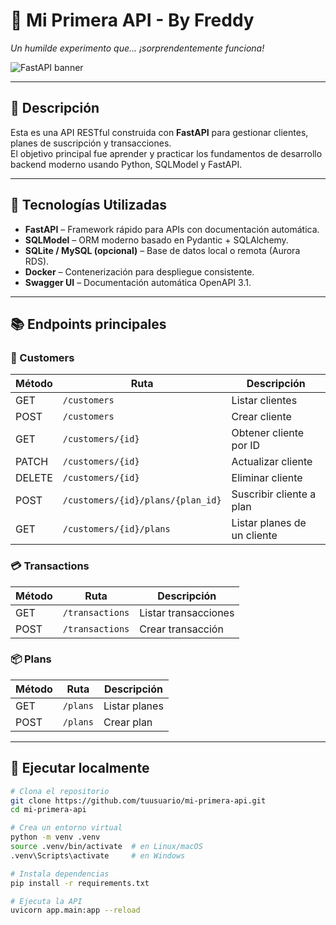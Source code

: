 # 🧪 Mi Primera API - By Freddy

_Un humilde experimento que... ¡sorprendentemente funciona!_

![FastAPI banner](./docs/banner.png)

---

## 🚀 Descripción

Esta es una API RESTful construida con **FastAPI** para gestionar clientes, planes de suscripción y transacciones.  
El objetivo principal fue aprender y practicar los fundamentos de desarrollo backend moderno usando Python, SQLModel y FastAPI.

---

## 🔧 Tecnologías Utilizadas

- **FastAPI** – Framework rápido para APIs con documentación automática.
- **SQLModel** – ORM moderno basado en Pydantic + SQLAlchemy.
- **SQLite / MySQL (opcional)** – Base de datos local o remota (Aurora RDS).
- **Docker** – Contenerización para despliegue consistente.
- **Swagger UI** – Documentación automática OpenAPI 3.1.

---

## 📚 Endpoints principales

### 🧍 Customers
| Método | Ruta | Descripción |
|--------|------|-------------|
| GET    | `/customers` | Listar clientes |
| POST   | `/customers` | Crear cliente |
| GET    | `/customers/{id}` | Obtener cliente por ID |
| PATCH  | `/customers/{id}` | Actualizar cliente |
| DELETE | `/customers/{id}` | Eliminar cliente |
| POST   | `/customers/{id}/plans/{plan_id}` | Suscribir cliente a plan |
| GET    | `/customers/{id}/plans` | Listar planes de un cliente |

### 💳 Transactions
| Método | Ruta | Descripción |
|--------|------|-------------|
| GET    | `/transactions` | Listar transacciones |
| POST   | `/transactions` | Crear transacción |

### 📦 Plans
| Método | Ruta | Descripción |
|--------|------|-------------|
| GET    | `/plans` | Listar planes |
| POST   | `/plans` | Crear plan |

---

## 🧪 Ejecutar localmente

```bash
# Clona el repositorio
git clone https://github.com/tuusuario/mi-primera-api.git
cd mi-primera-api

# Crea un entorno virtual
python -m venv .venv
source .venv/bin/activate  # en Linux/macOS
.venv\Scripts\activate     # en Windows

# Instala dependencias
pip install -r requirements.txt

# Ejecuta la API
uvicorn app.main:app --reload

